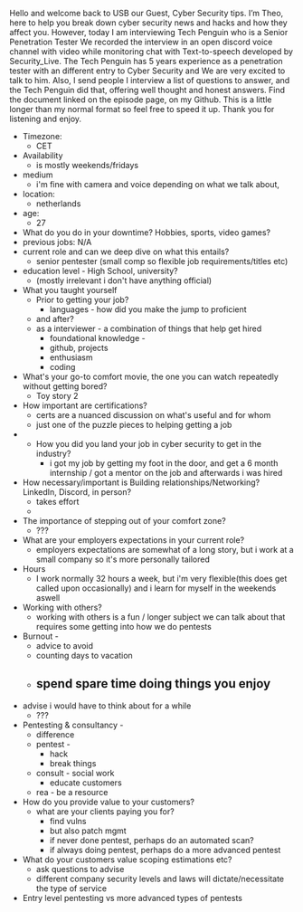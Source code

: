 Hello and welcome back to USB our Guest, Cyber Security tips. 
I’m Theo, here to help you break down cyber security news and hacks and how they affect you. However, today I am interviewing Tech Penguin who is a Senior Penetration Tester
We recorded the interview in an open discord voice channel with video while monitoring chat with Text-to-speech developed by Security_Live. 
The Tech Penguin has 5 years experience as a penetration tester with an different entry to Cyber Security and We are very excited to talk to him.
Also, I send people I interview a list of questions to answer, and the Tech Penguin did that, offering well thought and honest answers. Find the document linked on the episode page, on my Github.  This is a little longer than my normal format so feel free to speed it up. Thank you for listening and enjoy.


- Timezone:
	- CET
- Availability 
	- is mostly weekends/fridays
- medium
	- i'm fine with camera and voice depending on what we talk about,
- location: 
	- netherlands
- age: 
	- 27
- What do you do in your downtime? Hobbies, sports, video games?
- previous jobs: N/A
- current role and can we deep dive on what this entails?
	- senior pentester (small comp so flexible job requirements/titles etc)
- education level - High School, university?
	- (mostly irrelevant i don't have anything official)
- What you taught yourself
	- Prior to getting your job?
		- languages - how did you make the jump to proficient
	- and after?
	- as a interviewer - a combination of things that help get hired
		- foundational knowledge - 
		- github, projects
		- enthusiasm
		- coding
- What's your go-to comfort movie, the one you can watch repeatedly without getting bored? 
	- Toy story 2
- How important are certifications?
	- certs are a nuanced discussion on what's useful and for whom
	- just one of the puzzle pieces to helping getting a job
- - How you did you land your job in cyber security to get in the industry?
	- i got my job by getting my foot in the door, and get a 6 month internship / got a mentor on the job and afterwards i was hired
- How necessary/important is Building relationships/Networking? LinkedIn, Discord, in person?
	- takes effort
	- 
- The importance of stepping out of your comfort zone?
	- ???
- What are your employers expectations in your current role?
	- employers expectations are somewhat of a long story, but i work at a small company so it's more personally tailored
- Hours
	- I work normally 32 hours a week, but i'm very flexible(this does get called upon occasionally) and i learn for myself in the weekends aswell
- Working with others?
	- working with others is a fun / longer subject we can talk about that requires some getting into how we do pentests
- Burnout - 
	- advice to avoid
	- counting days to vacation
	- spend spare time doing things you enjoy
		- 
- advise i would have to think about for a while
	- ???
- Pentesting & consultancy - 
	- difference 
	- pentest - 
		- hack
		- break things
	- consult - social work
		- educate customers
	- rea - be a resource
- How do you provide value to your customers?
	- what are your clients paying you for?
		- find vulns
		- but also patch mgmt
		- if never done pentest, perhaps do  an automated scan?
		- if always doing pentest, perhaps do a more advanced pentest 
- What do your customers value scoping estimations etc?
	- ask questions to advise 
	- different company security levels and laws will dictate/necessitate the type of service 
- Entry level pentesting vs more advanced types of pentests